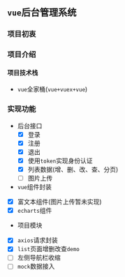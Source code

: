 ## `vue`后台管理系统
### 项目初衷
### 项目介绍
#### 项目技术栈
* `vue`全家桶(`vue+vuex+vue`)
#### 
### 实现功能
* 后台接口
    - [x] 登录
    - [x] 注册
    - [x] 退出
    - [x] 使用`token`实现身份认证
    - [x] 列表数据(增、删、改、查、分页)
    - [ ] 图片上传
* `vue`组件封装
- [x] 富文本组件(图片上传暂未实现)
- [x] `echarts`组件
* 项目模块
- [x] `axios`请求封装
- [x] `list`页面增删改查`demo`
- [ ] 左侧导航栏收缩
- [ ] `mock`数据接入
